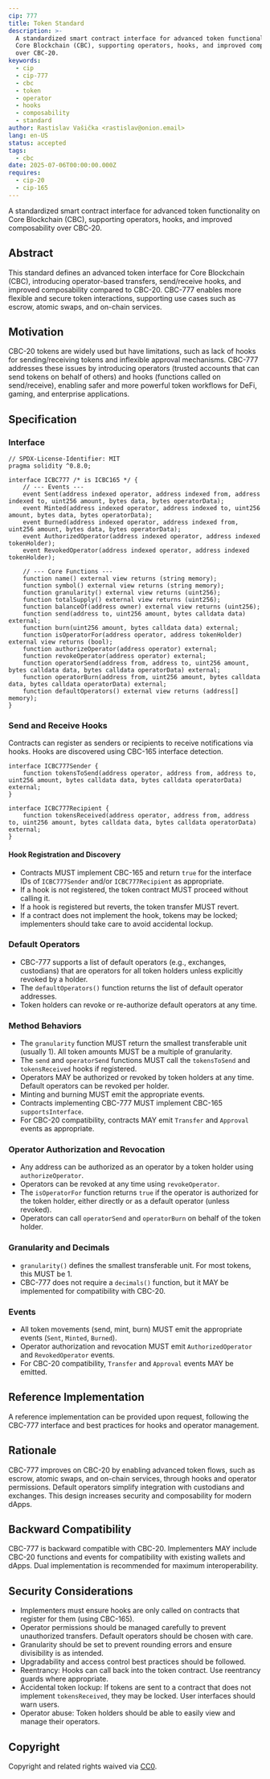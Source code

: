 ```yaml
---
cip: 777
title: Token Standard
description: >-
  A standardized smart contract interface for advanced token functionality on
  Core Blockchain (CBC), supporting operators, hooks, and improved composability
  over CBC-20.
keywords:
  - cip
  - cip-777
  - cbc
  - token
  - operator
  - hooks
  - composability
  - standard
author: Rastislav Vašička <rastislav@onion.email>
lang: en-US
status: accepted
tags:
  - cbc
date: 2025-07-06T00:00:00.000Z
requires:
  - cip-20
  - cip-165
---
```


A standardized smart contract interface for advanced token functionality on Core Blockchain (CBC), supporting operators, hooks, and improved composability over CBC-20.

<!--truncate-->

## Abstract

This standard defines an advanced token interface for Core Blockchain (CBC), introducing operator-based transfers, send/receive hooks, and improved composability compared to CBC-20. CBC-777 enables more flexible and secure token interactions, supporting use cases such as escrow, atomic swaps, and on-chain services.

## Motivation

CBC-20 tokens are widely used but have limitations, such as lack of hooks for sending/receiving tokens and inflexible approval mechanisms. CBC-777 addresses these issues by introducing operators (trusted accounts that can send tokens on behalf of others) and hooks (functions called on send/receive), enabling safer and more powerful token workflows for DeFi, gaming, and enterprise applications.

## Specification

### Interface

```solidity
// SPDX-License-Identifier: MIT
pragma solidity ^0.8.0;

interface ICBC777 /* is ICBC165 */ {
    // --- Events ---
    event Sent(address indexed operator, address indexed from, address indexed to, uint256 amount, bytes data, bytes operatorData);
    event Minted(address indexed operator, address indexed to, uint256 amount, bytes data, bytes operatorData);
    event Burned(address indexed operator, address indexed from, uint256 amount, bytes data, bytes operatorData);
    event AuthorizedOperator(address indexed operator, address indexed tokenHolder);
    event RevokedOperator(address indexed operator, address indexed tokenHolder);

    // --- Core Functions ---
    function name() external view returns (string memory);
    function symbol() external view returns (string memory);
    function granularity() external view returns (uint256);
    function totalSupply() external view returns (uint256);
    function balanceOf(address owner) external view returns (uint256);
    function send(address to, uint256 amount, bytes calldata data) external;
    function burn(uint256 amount, bytes calldata data) external;
    function isOperatorFor(address operator, address tokenHolder) external view returns (bool);
    function authorizeOperator(address operator) external;
    function revokeOperator(address operator) external;
    function operatorSend(address from, address to, uint256 amount, bytes calldata data, bytes calldata operatorData) external;
    function operatorBurn(address from, uint256 amount, bytes calldata data, bytes calldata operatorData) external;
    function defaultOperators() external view returns (address[] memory);
}
```

### Send and Receive Hooks

Contracts can register as senders or recipients to receive notifications via hooks. Hooks are discovered using CBC-165 interface detection.

```solidity
interface ICBC777Sender {
    function tokensToSend(address operator, address from, address to, uint256 amount, bytes calldata data, bytes calldata operatorData) external;
}

interface ICBC777Recipient {
    function tokensReceived(address operator, address from, address to, uint256 amount, bytes calldata data, bytes calldata operatorData) external;
}
```

#### Hook Registration and Discovery

- Contracts MUST implement CBC-165 and return `true` for the interface IDs of `ICBC777Sender` and/or `ICBC777Recipient` as appropriate.
- If a hook is not registered, the token contract MUST proceed without calling it.
- If a hook is registered but reverts, the token transfer MUST revert.
- If a contract does not implement the hook, tokens may be locked; implementers should take care to avoid accidental lockup.

### Default Operators

- CBC-777 supports a list of default operators (e.g., exchanges, custodians) that are operators for all token holders unless explicitly revoked by a holder.
- The `defaultOperators()` function returns the list of default operator addresses.
- Token holders can revoke or re-authorize default operators at any time.

### Method Behaviors

- The `granularity` function MUST return the smallest transferable unit (usually 1). All token amounts MUST be a multiple of granularity.
- The `send` and `operatorSend` functions MUST call the `tokensToSend` and `tokensReceived` hooks if registered.
- Operators MAY be authorized or revoked by token holders at any time. Default operators can be revoked per holder.
- Minting and burning MUST emit the appropriate events.
- Contracts implementing CBC-777 MUST implement CBC-165 `supportsInterface`.
- For CBC-20 compatibility, contracts MAY emit `Transfer` and `Approval` events as appropriate.

### Operator Authorization and Revocation

- Any address can be authorized as an operator by a token holder using `authorizeOperator`.
- Operators can be revoked at any time using `revokeOperator`.
- The `isOperatorFor` function returns `true` if the operator is authorized for the token holder, either directly or as a default operator (unless revoked).
- Operators can call `operatorSend` and `operatorBurn` on behalf of the token holder.

### Granularity and Decimals

- `granularity()` defines the smallest transferable unit. For most tokens, this MUST be 1.
- CBC-777 does not require a `decimals()` function, but it MAY be implemented for compatibility with CBC-20.

### Events

- All token movements (send, mint, burn) MUST emit the appropriate events (`Sent`, `Minted`, `Burned`).
- Operator authorization and revocation MUST emit `AuthorizedOperator` and `RevokedOperator` events.
- For CBC-20 compatibility, `Transfer` and `Approval` events MAY be emitted.

## Reference Implementation

A reference implementation can be provided upon request, following the CBC-777 interface and best practices for hooks and operator management.

## Rationale

CBC-777 improves on CBC-20 by enabling advanced token flows, such as escrow, atomic swaps, and on-chain services, through hooks and operator permissions. Default operators simplify integration with custodians and exchanges. This design increases security and composability for modern dApps.

## Backward Compatibility

CBC-777 is backward compatible with CBC-20. Implementers MAY include CBC-20 functions and events for compatibility with existing wallets and dApps. Dual implementation is recommended for maximum interoperability.

## Security Considerations

- Implementers must ensure hooks are only called on contracts that register for them (using CBC-165).
- Operator permissions should be managed carefully to prevent unauthorized transfers. Default operators should be chosen with care.
- Granularity should be set to prevent rounding errors and ensure divisibility is as intended.
- Upgradability and access control best practices should be followed.
- Reentrancy: Hooks can call back into the token contract. Use reentrancy guards where appropriate.
- Accidental token lockup: If tokens are sent to a contract that does not implement `tokensReceived`, they may be locked. User interfaces should warn users.
- Operator abuse: Token holders should be able to easily view and manage their operators.

## Copyright

Copyright and related rights waived via [CC0](https://creativecommons.org/publicdomain/zero/1.0/).
